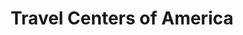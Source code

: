 ---
title: "Travel Centers of America"
url: /fair-play/travel-centers-of-america/
shop: convenience
---